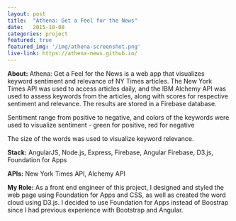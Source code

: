 ```yaml
---
layout: post
title:  "Athena: Get a Feel for the News"
date:   2015-10-08
categories: project
featured: true
featured_img: '/img/athena-screenshot.png'
live-link: https://athena-news.github.io/
---
```


**About:**
Athena: Get a Feel for the News is a web app that visualizes keyword sentiment and relevance of NY Times articles. The New York Times API was used to access articles daily, and the IBM Alchemy API was used to assess keywords from the articles, along with scores for respective sentiment and relevance. The results are stored in a Firebase database.

Sentiment range from positive to negative, and colors of the keywords were used to visualize sentiment - green for positive, red for negative

The size of the words was used to visualize keyword relevance.


**Stack:** AngularJS, Node.js, Express, Firebase, Angular Firebase, D3.js, Foundation for Apps

**APIs:** New York Times API, Alchemy API

**My Role:** As a front end engineer of this project, I designed and styled the web page using Foundation for Apps and CSS, as well as created the word cloud using D3.js. I decided to use Foundation for Apps instead of Boostrap since I had previous experience with Bootstrap and Angular. 


